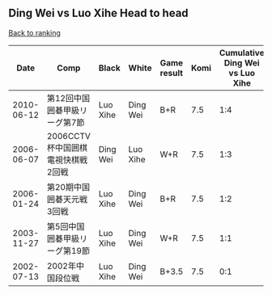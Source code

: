## Ding Wei vs Luo Xihe Head to head

[Back to ranking](../../index.md)




| **Date** | **Comp** | **Black** | **White** | **Game result** | **Komi** | **Cumulative Ding Wei vs Luo Xihe** | **Ding Wei streak** | **Luo Xihe streak** | 
| --- | --- | --- | --- | --- | --- | --- | --- | --- |
| 2010-06-12 | 第12回中国囲碁甲級リーグ第7節 | Luo Xihe | Ding Wei | B+R | 7.5 | 1:4 | 0 | 3 | 
| 2006-06-07 | 2006CCTV杯中国囲棋電視快棋戦2回戦 | Ding Wei | Luo Xihe | W+R | 7.5 | 1:3 | 0 | 2 | 
| 2006-01-24 | 第20期中国囲碁天元戦3回戦 | Luo Xihe | Ding Wei | B+R | 7.5 | 1:2 | 0 | 1 | 
| 2003-11-27 | 第5回中国囲碁甲級リーグ第19節 | Luo Xihe | Ding Wei | W+R | 7.5 | 1:1 | 1 | 0 | 
| 2002-07-13 | 2002年中国段位戦 | Luo Xihe | Ding Wei | B+3.5 | 7.5 | 0:1 | 0 | 1 |




